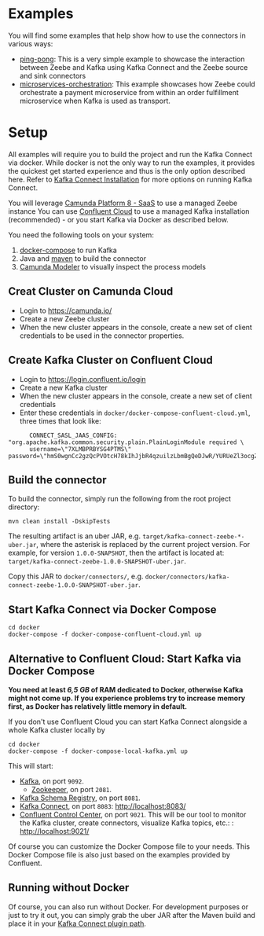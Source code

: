 # Examples

You will find some examples that help show how to use the connectors in various
ways:

* [ping-pong](ping-pong/): This is a very simple example to showcase the interaction between Zeebe and Kafka using Kafka Connect and the Zeebe source and sink connectors
* [microservices-orchestration](microservices-orchestration/): This example showcases how Zeebe could orchestrate a payment microservice from within an order fulfillment microservice when Kafka is used as transport.


# Setup

All examples will require you to build the project and run the Kafka Connect via docker. While docker is not the only way to run the examples, it provides the quickest get started experience and thus is the only option described here. Refer to [Kafka Connect Installation](https://docs.confluent.io/3.1.2/connect/userguide.html) for more options on running Kafka Connect.

You will leverage [Camunda Platform 8 - SaaS](https://camunda.com/get-started/) to use a managed Zeebe instance
You can use [Confluent Cloud](https://www.confluent.io/confluent-cloud/) to use a managed Kafka installation (recommended) - or you start Kafka via Docker as described below.

You need the following tools on your system:

1. [docker-compose](https://docs.docker.com/compose/) to run Kafka
1. Java and [maven](https://maven.apache.org/) to build the connector
1. [Camunda Modeler](https://camunda.com/download/modeler/) to visually inspect the process models


## Creat Cluster on Camunda Cloud

* Login to https://camunda.io/
* Create a new Zeebe cluster
* When the new cluster appears in the console, create a new set of client credentials to be used in the connector properties.

## Create Kafka Cluster on Confluent Cloud

* Login to https://login.confluent.io/login
* Create a new Kafka cluster
* When the new cluster appears in the console, create a new set of client credentials
* Enter these credentials in `docker/docker-compose-confluent-cloud.yml`, three times that look like:

```
      CONNECT_SASL_JAAS_CONFIG: "org.apache.kafka.common.security.plain.PlainLoginModule required \
      username=\"7XLMBPRBYSG4PTMS\" password=\"hmS0wgnCc2gzQcPVOtcH78kIhJjbR4qzuilzLbmBgQeDJwR/YURUeZl3ocgZrgLS\";"
```

## Build the connector

To build the connector, simply run the following from the root project directory:

```shell
mvn clean install -DskipTests
```

The resulting artifact is an uber JAR, e.g. `target/kafka-connect-zeebe-*-uber.jar`, where the asterisk is replaced by the current project version. For example, for version `1.0.0-SNAPSHOT`, then the artifact is located at: `target/kafka-connect-zeebe-1.0.0-SNAPSHOT-uber.jar`.

Copy this JAR to `docker/connectors/`, e.g. `docker/connectors/kafka-connect-zeebe-1.0.0-SNAPSHOT-uber.jar`.

## Start Kafka Connect via Docker Compose

```shell
cd docker
docker-compose -f docker-compose-confluent-cloud.yml up
```


## Alternative to Confluent Cloud: Start Kafka via Docker Compose

**You need at least *6,5 GB* of RAM dedicated to Docker, otherwise Kafka might not come up. If you experience problems try to increase memory first, as Docker has relatively little memory in default.**

If you don't use Confluent Cloud you can start Kafka Connect alongside a whole Kafka cluster locally by

```shell
cd docker
docker-compose -f docker-compose-local-kafka.yml up
```

This will start:

- [Kafka](https://kafka.apache.org/), on port `9092`.
    - [Zookeeper](https://zookeeper.apache.org/), on port `2081`.
- [Kafka Schema Registry](https://docs.confluent.io/current/schema-registry/index.html), on port `8081`.
- [Kafka Connect](https://docs.confluent.io/current/connect/index.html), on port `8083`: [http://localhost:8083/](http://localhost:8083/)
- [Confluent Control Center](https://www.confluent.io/confluent-control-center/), on port `9021`. This will be our tool to monitor the Kafka cluster, create connectors, visualize Kafka topics, etc.: : [http://localhost:9021/](http://localhost:9021/)

Of course you can customize the Docker Compose file to your needs. This Docker Compose file is also just based on the examples provided by Confluent.


## Running without Docker

Of course, you can also run without Docker. For development purposes or just to try it out, you can simply grab the  uber JAR after the Maven build and place it in your [Kafka Connect plugin path](https://docs.confluent.io/current/connect/userguide.html#installing-plugins).
